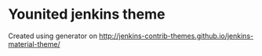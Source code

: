 # Younited jenkins theme

Created using generator on http://jenkins-contrib-themes.github.io/jenkins-material-theme/

